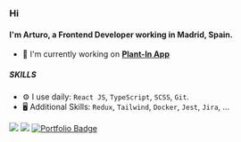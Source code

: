### Hi

#### I'm Arturo, a Frontend Developer working in Madrid, Spain.

- :toolbox:  I'm currently working on **[Plant-In App](https://github.com/Mgll3/agro-plantation-app)**

##### SKILLS

- ⚙️  I use daily: `React JS`, `TypeScript`, `SCSS`, `Git`.
- :desktop_computer:  Additional Skills: `Redux`, `Tailwind`, `Docker`, `Jest`, `Jira`, ...


<p>
  <a href="mailto:jhonas29@gmail.com" target="_blank"><img src="https://img.shields.io/badge/e‑mail-D14836.svg?style=for-the-badge&logo=GMail&logoColor=white"/></a>
  <a href="https://www.linkedin.com/in/arturo-lopez-rosa/" target="_blank"><img src="https://img.shields.io/badge/linkedin-0077B5.svg?style=for-the-badge&logo=linkedin&logoColor=white"/></a>
  <a href="https://alrportfolio.netlify.app/" target="_blank"><img src="https://img.shields.io/badge/portfolio-ff5733.svg?style=for-the-badge&logo=globe&logoColor=white" alt="Portfolio Badge"/></a>
</p>
